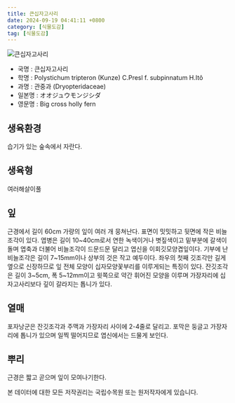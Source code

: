 ```yaml
---
title: 큰십자고사리
date: 2024-09-19 04:41:11 +0800
category: [식물도감]
tag: [식물도감]
---
```




![큰십자고사리](/fileUpload/plants/basic/Polypodiaceae/Polystichum/3341/3341_1_th2.jpg)
- 국명 : 큰십자고사리
- 학명 : Polystichum tripteron (Kunze) C.Presl f. subpinnatum H.Itô
- 과명 : 관중과 (Dryopteridaceae)
- 일본명 : オオジュウモンジシダ
- 영문명 : Big cross holly fern


## 생육환경
습기가 있는 숲속에서 자란다.
## 생육형
여러해살이풀
## 잎
근경에서 길이 60cm 가량의 잎이 여러 개 뭉쳐난다. 표면이 밋밋하고 뒷면에 작은 비늘조각이 있다. 엽병은 길이 10~40cm로서 연한 녹색이거나 볏짚색이고 밑부분에 갈색이 돌며 엽축과 더불어 비늘조각이 드문드문 달리고 엽신을 이회깃모양겹잎이다. 기부에 난 비늘조각은 길이 7~15mm이나 상부의 것은 작고 예두이다. 좌우의 첫째 깃조각만 길게 옆으로 신장하므로 잎 전체 모양이 십자모양꽃부리를 이루게되는 특징이 있다. 잔깃조각은 길이 3~5cm, 폭 5~12mm이고 윗쪽으로 약간 휘어진 모양을 이루며 가장자리에 십자고사리보다 깊이 갈라지는 톱니가 있다.
## 열매
포자낭군은 잔깃조각과 주맥과 가장자리 사이에 2-4줄로 달리고. 포막은 둥글고 가장자리에 톱니가 있으며 일찍 떨어지므로 엽신에서는 드물게 보인다.
## 뿌리
근경은 짧고 곧으며 잎이 모여나기한다.






본 데이터에 대한 모든 저작권리는 국립수목원 또는 원저작자에게 있습니다.
